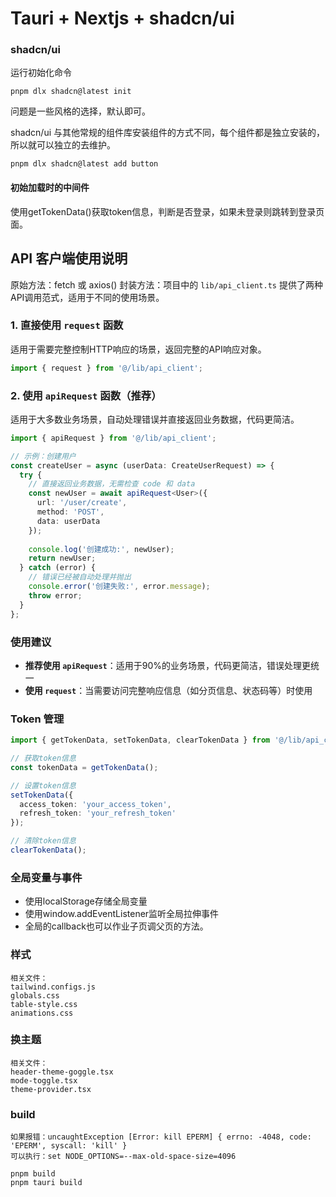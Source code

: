 # Tauri + Nextjs + shadcn/ui

### shadcn/ui

运行初始化命令

```shell
pnpm dlx shadcn@latest init
```

问题是一些风格的选择，默认即可。

shadcn/ui 与其他常规的组件库安装组件的方式不同，每个组件都是独立安装的，所以就可以独立的去维护。

```shell
pnpm dlx shadcn@latest add button
```

#### 初始加载时的中间件
使用getTokenData()获取token信息，判断是否登录，如果未登录则跳转到登录页面。

## API 客户端使用说明

原始方法：fetch 或 axios()
封装方法：项目中的 `lib/api_client.ts` 提供了两种API调用范式，适用于不同的使用场景。

### 1. 直接使用 `request` 函数

适用于需要完整控制HTTP响应的场景，返回完整的API响应对象。

```typescript
import { request } from '@/lib/api_client';
```

### 2. 使用 `apiRequest` 函数（推荐）

适用于大多数业务场景，自动处理错误并直接返回业务数据，代码更简洁。

```typescript
import { apiRequest } from '@/lib/api_client';

// 示例：创建用户
const createUser = async (userData: CreateUserRequest) => {
  try {
    // 直接返回业务数据，无需检查 code 和 data
    const newUser = await apiRequest<User>({
      url: '/user/create',
      method: 'POST',
      data: userData
    });
    
    console.log('创建成功:', newUser);
    return newUser;
  } catch (error) {
    // 错误已经被自动处理并抛出
    console.error('创建失败:', error.message);
    throw error;
  }
};
```

### 使用建议

- **推荐使用 `apiRequest`**：适用于90%的业务场景，代码更简洁，错误处理更统一
- **使用 `request`**：当需要访问完整响应信息（如分页信息、状态码等）时使用

### Token 管理

```typescript
import { getTokenData, setTokenData, clearTokenData } from '@/lib/api_client';

// 获取token信息
const tokenData = getTokenData();

// 设置token信息
setTokenData({
  access_token: 'your_access_token',
  refresh_token: 'your_refresh_token'
});

// 清除token信息
clearTokenData();
```

### 全局变量与事件
- 使用localStorage存储全局变量
- 使用window.addEventListener监听全局拉伸事件
- 全局的callback也可以作业子页调父页的方法。

### 样式
```
相关文件：
tailwind.configs.js
globals.css
table-style.css
animations.css
```

### 换主题
```
相关文件：
header-theme-goggle.tsx
mode-toggle.tsx
theme-provider.tsx
```

### build
```
如果报错：uncaughtException [Error: kill EPERM] { errno: -4048, code: 'EPERM', syscall: 'kill' }
可以执行：set NODE_OPTIONS=--max-old-space-size=4096  

pnpm build
pnpm tauri build
```